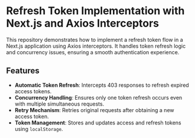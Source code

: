 # Refresh Token Implementation with Next.js and Axios Interceptors

This repository demonstrates how to implement a refresh token flow in a Next.js application using Axios interceptors. It handles token refresh logic and concurrency issues, ensuring a smooth authentication experience.

## Features

- **Automatic Token Refresh**: Intercepts 403 responses to refresh expired access tokens.
- **Concurrency Handling**: Ensures only one token refresh occurs even with multiple simultaneous requests.
- **Retry Mechanism**: Retries original requests after obtaining a new access token.
- **Token Management**: Stores and updates access and refresh tokens using `localStorage`.
